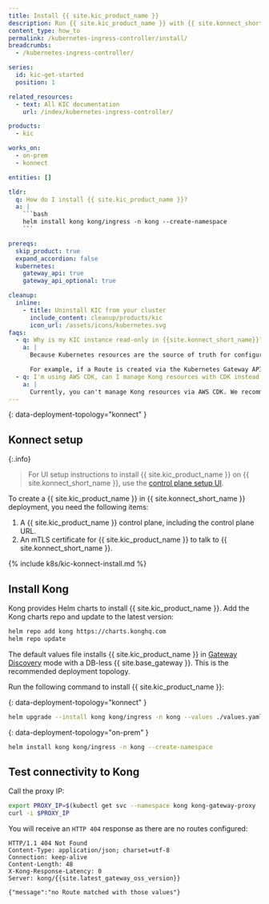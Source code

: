 ```yaml
---
title: Install {{ site.kic_product_name }}
description: Run {{ site.kic_product_name }} with {{ site.konnect_short_name }} or on-prem using Helm
content_type: how_to
permalink: /kubernetes-ingress-controller/install/
breadcrumbs:
  - /kubernetes-ingress-controller/

series:
  id: kic-get-started
  position: 1

related_resources:
  - text: All KIC documentation
    url: /index/kubernetes-ingress-controller/

products:
  - kic

works_on:
  - on-prem
  - konnect

entities: []

tldr:
  q: How do I install {{ site.kic_product_name }}?
  a: |
    ```bash
    helm install kong kong/ingress -n kong --create-namespace
    ```

prereqs:
  skip_product: true
  expand_accordion: false
  kubernetes:
    gateway_api: true
    gateway_api_optional: true

cleanup:
  inline:
    - title: Uninstall KIC from your cluster
      include_content: cleanup/products/kic
      icon_url: /assets/icons/kubernetes.svg
faqs:
  - q: Why is my KIC instance read-only in {{site.konnect_short_name}}?
    a: |
      Because Kubernetes resources are the source of truth for configuring {{ site.base_gateway }} in Kubernetes, the KIC instance configuration in {{site.konnect_short_name}} is marked as read-only. This prevents configuration drift in {{ site.base_gateway }} caused by changes made outside the Ingress or Kubernetes Gateway API.

      For example, if a Route is created via the Kubernetes Gateway API and then modified in {{site.base_gateway}}, those changes wouldn't be reflected in the CRD and would conflict with the desired state defined in the CRD.
  - q: I'm using AWS CDK, can I manage Kong resources with CDK instead of {{ site.kic_product_name }}?
    a: |
      Currently, you can't manage Kong resources via AWS CDK. We recommend managing Kong configurations by [deploying decK](/deck/) or custom automation (for example, Lambda functions) through CDK that interact with the [Admin API](/admin-api/). 
---
```


{: data-deployment-topology="konnect" }
## Konnect setup

{:.info}
> For UI setup instructions to install {{ site.kic_product_name }} on {{ site.konnect_short_name }}, use the [control plane setup UI](https://cloud.konghq.com/us/gateway-manager/create-control-plane).

To create a {{ site.kic_product_name }} in {{ site.konnect_short_name }} deployment, you need the following items:

1. A {{ site.kic_product_name }} control plane, including the control plane URL.
1. An mTLS certificate for {{ site.kic_product_name }} to talk to {{ site.konnect_short_name }}.

{% include k8s/kic-konnect-install.md %}

## Install Kong

Kong provides Helm charts to install {{ site.kic_product_name }}. Add the Kong charts repo and update to the latest version:

```bash
helm repo add kong https://charts.konghq.com
helm repo update
```

The default values file installs {{ site.kic_product_name }} in [Gateway Discovery](#) mode with a DB-less {{ site.base_gateway }}. This is the recommended deployment topology.

Run the following command to install {{ site.kic_product_name }}:

{: data-deployment-topology="konnect" }
```bash
helm upgrade --install kong kong/ingress -n kong --values ./values.yaml
```

{: data-deployment-topology="on-prem" }
```bash
helm install kong kong/ingress -n kong --create-namespace
```

## Test connectivity to Kong

Call the proxy IP:

```bash
export PROXY_IP=$(kubectl get svc --namespace kong kong-gateway-proxy -o jsonpath='{range .status.loadBalancer.ingress[0]}{@.ip}{@.hostname}{end}')
curl -i $PROXY_IP
```

You will receive an `HTTP 404` response as there are no routes configured:

```
HTTP/1.1 404 Not Found
Content-Type: application/json; charset=utf-8
Connection: keep-alive
Content-Length: 48
X-Kong-Response-Latency: 0
Server: kong/{{site.latest_gateway_oss_version}}

{"message":"no Route matched with those values"}
```
